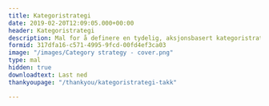 ```yaml
---
title: Kategoristrategi
date: 2019-02-20T12:09:05.000+00:00
header: Kategoristrategi
description: Mal for å definere en tydelig, aksjonsbasert kategoristrategi
formid: 317dfa16-c571-4995-9fcd-00fd4ef3ca03
image: "/images/Category strategy - cover.png"
type: mal
hidden: true
downloadtext: Last ned
thankyoupage: "/thankyou/kategoristrategi-takk"

---
```

